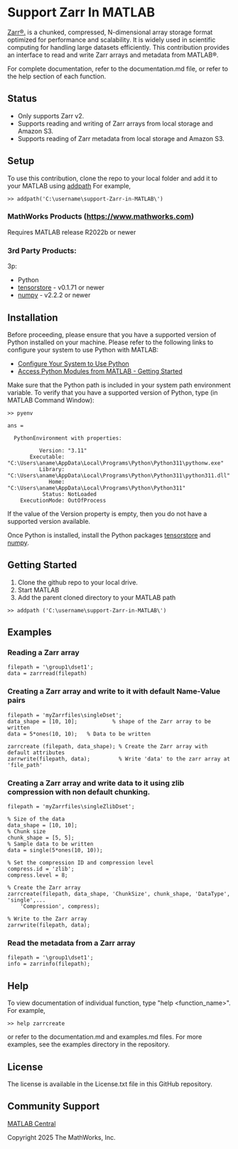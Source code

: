 # Support Zarr In MATLAB

[Zarr&reg;.](https://zarr-specs.readthedocs.io/en/latest/specs.html) is a chunked, compressed, N-dimensional array storage format optimized for performance and scalability. It is widely used in scientific computing for handling large datasets efficiently.
This contribution provides an interface to read and write Zarr arrays and metadata from MATLAB&reg;.

For complete documentation, refer to the documentation.md file, or refer to the help section of each function.

## Status
- Only supports Zarr v2.
- Supports reading and writing of Zarr arrays from local storage and Amazon S3.
- Supports reading of Zarr metadata from local storage and Amazon S3.

## Setup
To use this contribution, clone the repo to your local folder and add it to your MATLAB using [addpath](https://www.mathworks.com/help/matlab/ref/addpath.html)
For example, 
```
>> addpath('C:\username\support-Zarr-in-MATLAB\')
```

### MathWorks Products (https://www.mathworks.com)

Requires MATLAB release R2022b or newer

### 3rd Party Products:
3p:
- Python 
- [tensorstore](https://github.com/google/tensorstore) - v0.1.71 or newer
- [numpy](https://github.com/numpy/numpy) - v2.2.2 or newer

## Installation
Before proceeding, please ensure that you have a supported version of Python installed on your machine.
Please refer to the following links to configure your system to use Python with MATLAB:
- [Configure Your System to Use Python](https://www.mathworks.com/help/matlab/matlab_external/install-supported-python-implementation.html)
- [Access Python Modules from MATLAB - Getting Started](https://www.mathworks.com/help/matlab/matlab_external/create-object-from-python-class.html)

Make sure that the Python path is included in your system path environment variable. To verify that you have a supported version of Python, type (in MATLAB Command Window):

```
>> pyenv

ans = 

  PythonEnvironment with properties:

          Version: "3.11"
       Executable: "C:\Users\aname\AppData\Local\Programs\Python\Python311\pythonw.exe"
          Library: "C:\Users\aname\AppData\Local\Programs\Python\Python311\python311.dll"
             Home: "C:\Users\aname\AppData\Local\Programs\Python\Python311"
           Status: NotLoaded
    ExecutionMode: OutOfProcess
```
If the value of the Version property is empty, then you do not have a supported version available.

Once Python is installed, install the Python packages [tensorstore](https://github.com/google/tensorstore) and [numpy](https://github.com/numpy/numpy).

## Getting Started 
1. Clone the github repo to your local drive.
2. Start MATLAB
3. Add the parent cloned directory to your MATLAB path
```
>> addpath ('C:\username\support-Zarr-in-MATLAB\')
```

## Examples

### Reading a Zarr array
```
filepath = '\group1\dset1';
data = zarrread(filepath)
```

### Creating a Zarr array and write to it with default Name-Value pairs
```
filepath = 'myZarrfiles\singleDset';
data_shape = [10, 10];           % shape of the Zarr array to be written
data = 5*ones(10, 10);   % Data to be written

zarrcreate (filepath, data_shape); % Create the Zarr array with default attributes
zarrwrite(filepath, data);         % Write 'data' to the zarr array at 'file_path'
```

### Creating a Zarr array and write data to it using zlib compression with non default chunking.
```
filepath = 'myZarrfiles\singleZlibDset';

% Size of the data
data_shape = [10, 10];
% Chunk size
chunk_shape = [5, 5];
% Sample data to be written
data = single(5*ones(10, 10));

% Set the compression ID and compression level
compress.id = 'zlib';
compress.level = 8;

% Create the Zarr array
zarrcreate(filepath, data_shape, 'ChunkSize', chunk_shape, 'DataType', 'single',...
	'Compression', compress);
	
% Write to the Zarr array
zarrwrite(filepath, data);
```


### Read the metadata from a Zarr array
```
filepath = '\group1\dset1';
info = zarrinfo(filepath);
```

## Help
To view documentation of individual function, type "help \<function_name>\". For example,
```
>> help zarrcreate
```
or refer to the documentation.md and examples.md files.
For more examples, see the examples directory in the repository.


## License
<!--- Make sure you have a License.txt within your Repo --->

The license is available in the License.txt file in this GitHub repository.

## Community Support
[MATLAB Central](https://www.mathworks.com/matlabcentral)

Copyright 2025 The MathWorks, Inc.